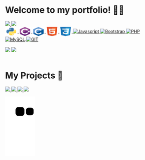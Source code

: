 # Welcome to my portfolio! :man_technologist:

<div>
  <a href="https://github.com/manoel-alves">
  <img height="180em" src="https://github-readme-stats.vercel.app/api?username=manoel-alves&show_icons=true&theme=tokyonight&include_all_commits=true&count_private=true&hide_border=true"/>
  <img height="180em" src="https://github-readme-stats.vercel.app/api/top-langs/?username=manoel-alves&layout=compact&langs_count=16&theme=tokyonight&hide_border=true&card_width=325"/><br>
</div>
  
<div style="display: inline_block">
  <img align="center" alt="Python" height="30" width="40" src="https://raw.githubusercontent.com/devicons/devicon/master/icons/python/python-original.svg">
  <img align="center" alt="C sharp" height="30" width="40" src="https://raw.githubusercontent.com/devicons/devicon/master/icons/csharp/csharp-original.svg">
  <img align="center" alt="C language" height="30" width="40" src="https://raw.githubusercontent.com/devicons/devicon/master/icons/c/c-original.svg">
  <!--- <img align="center" alt="C Plus Plus" height="30" width="40" src="https://raw.githubusercontent.com/devicons/devicon/master/icons/cplusplus/cplusplus-original.svg"> --->
  <img align="center" alt="HTML5" height="30" width="40" src="https://raw.githubusercontent.com/devicons/devicon/master/icons/html5/html5-original.svg">
  <img align="center" alt="CSS3" height="30" width="40" src="https://raw.githubusercontent.com/devicons/devicon/master/icons/css3/css3-original.svg">
  <img align="center" alt="Javascript" height="30" width="40" src="https://cdn.jsdelivr.net/gh/devicons/devicon/icons/javascript/javascript-original.svg">
  <img align="center" alt="Bootstrap" height="40" width="50" src="https://cdn.jsdelivr.net/gh/devicons/devicon/icons/bootstrap/bootstrap-original.svg">
  <img align="center" alt="PHP" height="50" width="60" src="https://cdn.jsdelivr.net/gh/devicons/devicon/icons/php/php-original.svg">
  <img align="center" alt="MySQL" height="50" width="60" src="https://cdn.jsdelivr.net/gh/devicons/devicon/icons/mysql/mysql-original-wordmark.svg">
  <img align="center" alt="GIT" height="35" width="45" src="https://cdn.jsdelivr.net/gh/devicons/devicon/icons/git/git-original.svg">
</div>

<div style="display: inline_block"><br>
  <a href="www.linkedin.com/in/manoel-alves" target="_blank"><img src="https://img.shields.io/badge/LinkedIn-0077B5?style=for-the-badge&logo=linkedin&logoColor=white" target="_blank"></a>
  <a href="mailto:manoelann@hotmail.com" target="_blank"><img src="https://img.shields.io/badge/Outlook-0078D4?style=for-the-badge&logo=microsoft-outlook&logoColor=white" target="_blank"></a>
</div>
  
<br>
  
# My Projects :rocket:

<div>
  <a href="https://github.com/manoel-alves/Projeto_Xadrez_Console"><img width="405" src="https://github-readme-stats.vercel.app/api/pin/?username=manoel-alves&repo=Projeto_Xadrez_Console&theme=tokyonight&hide_border=true" />
  </a>
  <a href="https://github.com/manoel-alves/Projeto_SalesWebMvc"><img width="405" src="https://github-readme-stats.vercel.app/api/pin/?username=manoel-alves&repo=Projeto_SalesWebMvc&theme=tokyonight&hide_border=true" />
  </a>
  <a href="https://github.com/manoel-alves/Conversor_de_Bases_Numericas"><img width="405" src="https://github-readme-stats.vercel.app/api/pin/?username=manoel-alves&repo=Conversor_de_Bases_Numericas&theme=tokyonight&hide_border=true" />
  </a>
  <a href="https://github.com/manoel-alves/Programa_de_Calculos_em_C"><img width="405" src="https://github-readme-stats.vercel.app/api/pin/?username=manoel-alves&repo=Programa_de_Calculos_em_C&theme=tokyonight&hide_border=true" />
  </a>
</div>
 
![snake animation](https://github.com/manoel-alves/manoel-alves/blob/output/github-contribution-grid-snake.svg)
